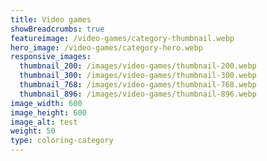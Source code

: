 ```yaml
---
title: Video games
showBreadcrumbs: true
featureimage: /video-games/category-thumbnail.webp
hero_image: /video-games/category-hero.webp
responsive_images:
  thumbnail_200: /images/video-games/thumbnail-200.webp
  thumbnail_300: /images/video-games/thumbnail-300.webp
  thumbnail_768: /images/video-games/thumbnail-768.webp
  thumbnail_896: /images/video-games/thumbnail-896.webp
image_width: 600
image_height: 600
image_alt: test
weight: 50
type: coloring-category
---
```


